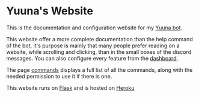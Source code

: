 # Yuuna's Website
This is the documentation and configuration website for my [Yuuna bot](https://www.github.com/Esdia/Yuuna).

This website offer a more complete documentation than the help command of the bot, it's purpose is mainly that many people prefer reading on a website, while scrolling and clicking, than in the small boxes of the discord messages.
You can also configure every feature from the [dashboard](https://yuuna-website.herokuapps.com/dashboard).

The page [commands](https://yuuna-website.herokuapps.com) displays a full list of all the commands, along with the needed permission to use it if there is one.

This website runs on [Flask](http://flask.pocoo.org/) and is hosted on [Heroku](https://www.heroku.com/)